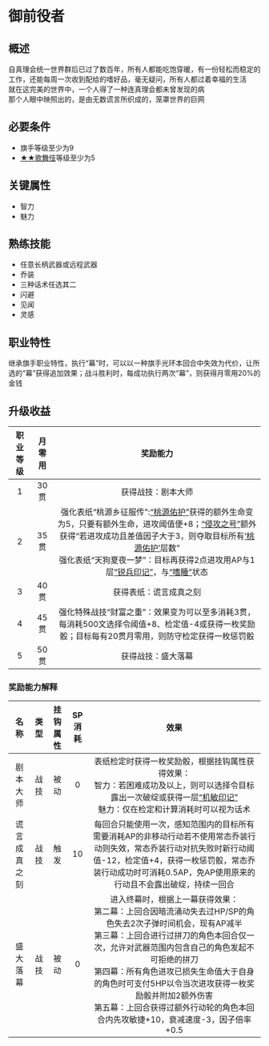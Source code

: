 # 御前役者

## 概述

自真理会统一世界群后已过了数百年，所有人都能吃饱穿暖，有一份轻松而稳定的工作，还能每周一次收到配给的嗜好品，毫无疑问，所有人都过着幸福的生活<br>就在这完美的世界中，一个人得了一种连真理会都未曾发现的病<br>那个人眼中映照出的，是由无数谎言所织成的，笼罩世界的巨网

## 必要条件

* 旗手等级至少为9
* <a href="../2-Kabuki" target="_blank">★★歌舞伎</a>等级至少为5

## 关键属性

* 智力
* 魅力

## 熟练技能

* 任意长柄武器或远程武器
* 乔装
* 三种话术任选其二
* 闪避
* 见闻
* 灵感

## 职业特性

继承旗手职业特性，执行“幕”时，可以以一种旗手光环本回合中失效为代价，让所选的“幕”获得追加效果；战斗胜利时，每成功执行两次“幕”，则获得月零用20%的金钱

## 升级收益

职业等级|月零用|奖励能力
:--:|:--:|:--:
1|30贯|获得战技：剧本大师
2|35贯|强化表纸“桃源乡征服传”:<a href="../../../../status/mark/#桃源佑护" target="_blank">“桃源佑护”</a>获得的额外生命变为5，只要有额外生命，进攻阈值便+8；<a href="../../../../status/normal/#侵攻之号" target="_blank">“侵攻之号”</a>额外获得“若进攻成功且差值因子大于3，则夺取目标所有<a href="../../../../status/mark/#桃源佑护" target="_blank">‘桃源佑护’</a>层数”<br>强化表纸“天狗夏夜一梦”：目标再获得2点进攻用AP与1层<a href="../../../../status/mark/#锐兵印记" target="_blank">“锐兵印记”</a>，与<a href="../../../../status/normal/#嗜睡" target="_blank">“嗜睡”</a>状态
3|40贯|获得表纸：谎言成真之刻
4|45贯|强化特殊战技“财富之重”：效果变为可以至多消耗3贯，每消耗500文选择令阈值+8、检定值-4或获得一枚奖励骰；目标每有20贯月零用，则防守检定获得一枚惩罚骰
5|50贯|获得战技：盛大落幕

### 奖励能力解释

名称|类型|挂钩属性|SP消耗|效果
:--:|:--:|:--:|:--:|:--:
剧本大师|战技|被动|0|表纸检定时获得一枚奖励骰，根据挂钩属性获得效果：<br>智力：若困难成功及以上，则可以选择令目标露出一次破绽或获得一层<a href="../../../../status/mark/#机敏印记" target="_blank">“机敏印记”</a><br>魅力：仅在检定和计算消耗时可以视为话术
谎言成真之刻|战技|触发|10|每回合只能使用一次，感知范围内的目标所有需要消耗AP的非移动行动若不使用常态乔装行动则失效，常态乔装行动对抗失败时新行动阈值-12，检定值+4，获得一枚惩罚骰，常态乔装行动成功时可消耗0.5AP，免AP使用原来的行动且不会露出破绽，持续一回合
盛大落幕|战技|被动|0|进入终幕时，根据上一幕获得效果：<br>第二幕：上回合因暗流涌动失去过HP/SP的角色失去2次子弹时间机会，现有AP减半<br>第三幕：上回合进行过拼刀的角色本回合仅一次，允许对武器范围内包含自己的角色发起不可拒绝的拼刀<br>第四幕：所有角色进攻已损失生命值大于自身的角色时可支付5HP以令当次进攻获得一枚奖励骰并附加2额外伤害<br>第五幕：上回合获得过额外行动轮的角色本回合内先攻敏捷+10，衰减速度-3，因子倍率+0.5